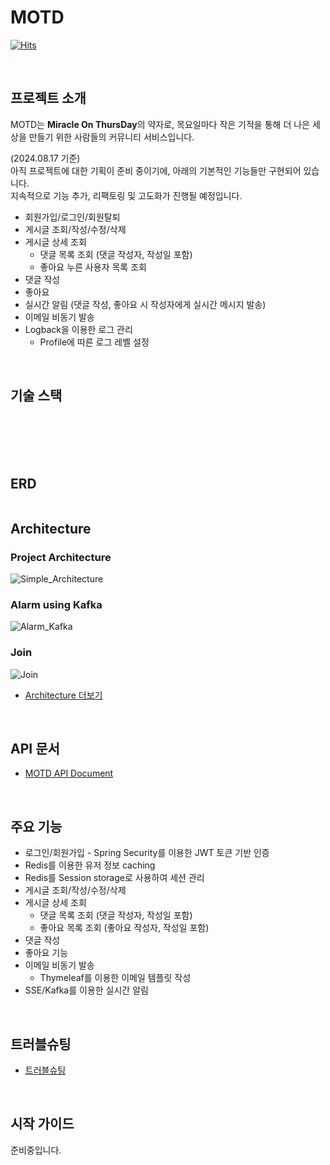 # MOTD

[![Hits](https://hits.seeyoufarm.com/api/count/incr/badge.svg?url=https://github.com/BanseokSuh/motd&count_bg=%2379C83D&title_bg=%23555555&icon=&icon_color=%23E7E7E7&title=hits&edge_flat=false)](https://hits.seeyoufarm.com)

<br>

## 프로젝트 소개

MOTD는 <b>Miracle On ThursDay</b>의 약자로, 목요일마다 작은 기적을 통해 더 나은 세상을 만들기 위한 사람들의 커뮤니티 서비스입니다.

(2024.08.17 기준) <br>
아직 프로젝트에 대한 기획이 준비 중이기에, 아래의 기본적인 기능들만 구현되어 있습니다.<br>
지속적으로 기능 추가, 리팩토링 및 고도화가 진행될 예정입니다.<br>
- 회원가입/로그인/회원탈퇴
- 게시글 조회/작성/수정/삭제
- 게시글 상세 조회
  - 댓글 목록 조회 (댓글 작성자, 작성일 포함)
  - 좋아요 누른 사용자 목록 조회
- 댓글 작성
- 좋아요
- 실시간 알림 (댓글 작성, 좋아요 시 작성자에게 실시간 메시지 발송)
- 이메일 비동기 발송
- Logback을 이용한 로그 관리
  - Profile에 따른 로그 레벨 설정

<br>

## 기술 스택

<div align=center> 
  <img src="https://img.shields.io/badge/java 17-007396?style=for-the-badge&logo=java&logoColor=white" alt=""> 
  <br>
  <img src="https://img.shields.io/badge/springboot 3.3-6DB33F?style=for-the-badge&logo=springboot&logoColor=white" alt="">
  <br>
  <img src="https://img.shields.io/badge/SPRING DATA JPA-68BC71?style=for-the-badge&logo=null&logoColor=white" alt="">  
  <img src="https://img.shields.io/badge/QUERYDSL-004088?style=for-the-badge&logo=null&logoColor=white" alt="">
  <br>
  <img src="https://img.shields.io/badge/postgresql-4479A1?style=for-the-badge&logo=postgresql&logoColor=white" alt=""> 
  <img src="https://img.shields.io/badge/redis-FF4438?style=for-the-badge&logo=redis&logoColor=white" alt=""> 
<br>
  <img src="https://img.shields.io/badge/APACHE KAFKA-231F20?style=for-the-badge&logo=apachekafka&logoColor=white" alt="">
  <br>
  <img src="https://img.shields.io/badge/junit5-25A162?style=for-the-badge&logo=junit5&logoColor=white" alt=""> 
  <br>
  <img src="https://img.shields.io/badge/github-181717?style=for-the-badge&logo=github&logoColor=white" alt="">
  <img src="https://img.shields.io/badge/git-F05032?style=for-the-badge&logo=git&logoColor=white" alt="">
  <br>
</div>

<br>

## ERD

<img src="https://github.com/user-attachments/assets/20e94730-d6e7-48e3-9c6f-374529f02445" alt="">

<br>

## Architecture

### Project Architecture

![Simple_Architecture](https://github.com/user-attachments/assets/98e5f702-a248-4139-86bf-41d03cc2555e)

### Alarm using Kafka

![Alarm_Kafka](https://github.com/user-attachments/assets/fa17734c-f3d7-45b0-a07a-d5c5f25b5c89)

### Join

![Join](https://github.com/user-attachments/assets/90d41f08-5d4c-464f-94ab-964782a2b35b)

- [Architecture 더보기](https://github.com/BanseokSuh/motd/wiki)

<br>

## API 문서

- [MOTD API Document](https://documenter.getpostman.com/view/10226658/2sA3kaBdxn)

<br>

## 주요 기능

- 로그인/회원가입 - Spring Security를 이용한 JWT 토큰 기반 인증
- Redis를 이용한 유저 정보 caching
- Redis를 Session storage로 사용하여 세션 관리
- 게시글 조회/작성/수정/삭제
- 게시글 상세 조회
  - 댓글 목록 조회 (댓글 작성자, 작성일 포함)
  - 좋아요 목록 조회 (좋아요 작성자, 작성일 포함)
- 댓글 작성
- 좋아요 기능
- 이메일 비동기 발송
  - Thymeleaf를 이용한 이메일 템플릿 작성
- SSE/Kafka를 이용한 실시간 알림

<br>

## 트러블슈팅

- [트러블슈팅](https://github.com/BanseokSuh/motd/wiki/%5BTroubleShooting%5D-troubleshooting-1)

<br>

## 시작 가이드

준비중입니다.

<br>

## 


